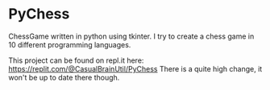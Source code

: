 # PyChess
 ChessGame written in python using tkinter. I try to create a chess game in 10 different programming languages.

This project can be found on repl.it here: https://replit.com/@CasualBrainUtil/PyChess There is a quite high change, it won't be up to date there though.
